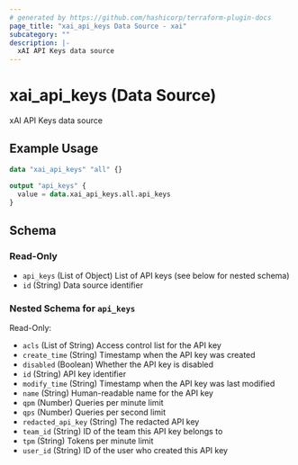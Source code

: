 ```yaml
---
# generated by https://github.com/hashicorp/terraform-plugin-docs
page_title: "xai_api_keys Data Source - xai"
subcategory: ""
description: |-
  xAI API Keys data source
---
```


# xai_api_keys (Data Source)

xAI API Keys data source

## Example Usage

```terraform
data "xai_api_keys" "all" {}

output "api_keys" {
  value = data.xai_api_keys.all.api_keys
}
```

<!-- schema generated by tfplugindocs -->

## Schema

### Read-Only

- `api_keys` (List of Object) List of API keys (see below for nested schema)
- `id` (String) Data source identifier

### Nested Schema for `api_keys`

Read-Only:

- `acls` (List of String) Access control list for the API key
- `create_time` (String) Timestamp when the API key was created
- `disabled` (Boolean) Whether the API key is disabled
- `id` (String) API key identifier
- `modify_time` (String) Timestamp when the API key was last modified
- `name` (String) Human-readable name for the API key
- `qpm` (Number) Queries per minute limit
- `qps` (Number) Queries per second limit
- `redacted_api_key` (String) The redacted API key
- `team_id` (String) ID of the team this API key belongs to
- `tpm` (String) Tokens per minute limit
- `user_id` (String) ID of the user who created this API key
